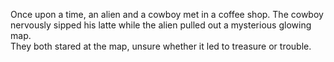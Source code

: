Once upon a time, an alien and a cowboy met in a coffee shop. The cowboy nervously sipped his latte while the alien pulled out a mysterious glowing map.  
They both stared at the map, unsure whether it led to treasure or trouble.

